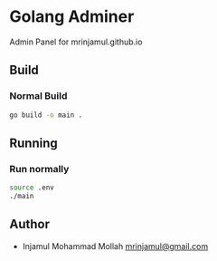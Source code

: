 # Golang Adminer

Admin Panel for mrinjamul.github.io

## Build

### Normal Build

```sh
go build -o main .
```

## Running

### Run normally

```sh
source .env
./main
```

## Author

- Injamul Mohammad Mollah <mrinjamul@gmail.com>
